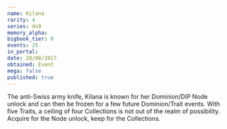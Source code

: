```yaml
---
name: Kilana
rarity: 4
series: ds9
memory_alpha:
bigbook_tier: 9
events: 25
in_portal:
date: 28/08/2017
obtained: Event
mega: false
published: true
---
```


The anti-Swiss army knife, Kilana is known for her Dominion/DIP Node unlock and can then be frozen for a few future Dominion/Trait events. With five Traits, a ceiling of four Collections is not out of the realm of possibility. Acquire for the Node unlock, keep for the Collections.
